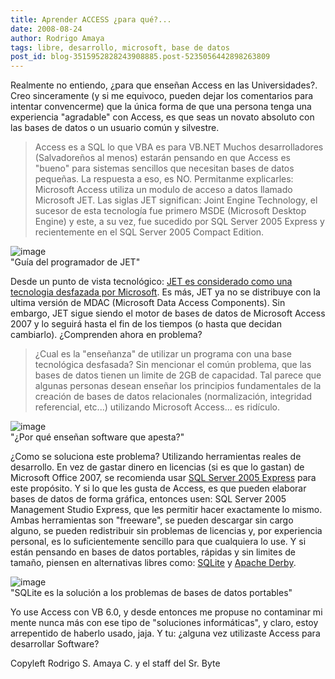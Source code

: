 ```yaml
---
title: Aprender ACCESS ¿para qué?...
date: 2008-08-24
author: Rodrigo Amaya
tags: libre, desarrollo, microsoft, base de datos
post_id: blog-3515952828243908885.post-5235056442898263809
---
```


Realmente no entiendo, ¿para que enseñan Access en las Universidades?. Creo sinceramente (y si me equivoco, pueden dejar los comentarios para intentar convencerme) que la única forma de que una persona tenga una experiencia "agradable" con Access, es que seas un novato absoluto con las bases de datos o un usuario común y silvestre.

> Access es a SQL lo
> que VBA es para VB.NET
Muchos desarrolladores (Salvadoreños al menos) estarán pensando en que Access es "bueno" para sistemas sencillos que necesitan bases de datos pequeñas. La respuesta a eso, es NO. Permitanme explicarles: Microsoft Access utiliza un modulo de acceso a datos llamado Microsoft JET. Las siglas JET significan: Joint Engine Technology, el sucesor de esta tecnología fue primero MSDE (Microsoft Desktop Engine) y este, a su vez, fue sucedido por SQL Server 2005 Express y recientemente en el SQL Server 2005 Compact Edition.

![image](https://1.bp.blogspot.com/_ayvorITawE4/SLLRZnumzlI/AAAAAAAABIw/FWHCXzyz570/s320/200px-MicrosoftJet.gif)    
"Guía del programador de
JET"

Desde un punto de vista tecnológico: [JET es considerado como una tecnologia desfazada por Microsoft](https://msdn.microsoft.com/en-us/library/ms810810.aspx#mdac%20technologies%20road%20map%20old_topic9). Es más, JET ya no se distribuye con la ultima versión de MDAC (Microsoft Data Access Components). Sin embargo, JET sigue siendo el motor de bases de datos de Microsoft Access 2007 y lo seguirá hasta el fin de los tiempos (o hasta que decidan cambiarlo). ¿Comprenden ahora en problema?

> ¿Cual es la "enseñanza" de utilizar un programa con una base
> tecnológica desfasada?
Sin mencionar el común problema, que las bases de datos tienen un limite de 2GB de capacidad. Tal parece que algunas personas desean enseñar los principios fundamentales de la creación de bases de datos relacionales (normalización, integridad referencial, etc...) utilizando Microsoft Access... es ridículo.

![image](https://3.bp.blogspot.com/_ayvorITawE4/SLLRZzTfnZI/AAAAAAAABJA/UEfZQDqtY_s/s320/WhySoftwareSucks.jpg)    
"¿Por qué enseñan software
que apesta?"

¿Como se soluciona este problema? Utilizando herramientas reales de desarrollo. En vez de gastar dinero en licencias (si es que lo gastan) de Microsoft Office 2007, se recomienda usar [SQL Server 2005 Express](https://www.microsoft.com/sql/editions/express/default.mspx) para este propósito. Y si lo que les gusta de Access, es que pueden elaborar bases de datos de forma gráfica, entonces usen: SQL Server 2005 Management Studio Express, que les permitir hacer exactamente lo mismo. Ambas herramientas son "freeware", se pueden descargar sin cargo alguno, se pueden redistribuir sin problemas de licencias y, por experiencia personal, es lo suficientemente sencillo para que cualquiera lo use. Y si están pensando en bases de datos portables, rápidas y sin limites de tamaño, piensen en alternativas libres como: [SQLite](https://www.sqlite.org/) y [Apache Derby](https://db.apache.org/derby/quick_start.html).

![image](https://3.bp.blogspot.com/_ayvorITawE4/SLLRZuN8P2I/AAAAAAAABI4/-js5AEs2CMM/s320/SQLite.gif)    
"SQLite es la solución a los
problemas de bases de datos portables"

Yo use Access con VB 6.0, y desde entonces me propuse no contaminar mi mente nunca más con ese tipo de "soluciones informáticas", y claro, estoy arrepentido de haberlo usado, jaja. Y tu: ¿alguna vez utilizaste Access para desarrollar Software?

Copyleft Rodrigo S. Amaya C. y el staff del Sr. Byte